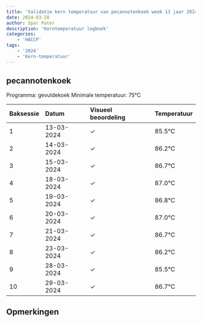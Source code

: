 ```yaml
---
title: 'Validatie kern temperatuur van pecannotenkoek week 13 jaar 2024'
date: 2024-03-28
author: Spar Pater
description: 'Kerntemperatuur logboek'
categories:
    - 'HACCP'
tags:
    - '2024'
    - 'Kern-temperatuur'
---
```


## pecannotenkoek

Programma: gevuldekoek
Minimale temperatuur: 75°C

| Baksessie | Datum | Visueel beoordeling | Temperatuur |
|:---|:---|:---|:---|
| 1 | 13-03-2024 | &check; | 85.5°C |
| 2 | 14-03-2024 | &check; | 86.2°C |
| 3 | 15-03-2024 | &check; | 86.7°C |
| 4 | 18-03-2024 | &check; | 87.0°C |
| 5 | 19-03-2024 | &check; | 86.8°C |
| 6 | 20-03-2024 | &check; | 87.0°C |
| 7 | 21-03-2024 | &check; | 86.7°C |
| 8 | 23-03-2024 | &check; | 86.2°C |
| 9 | 28-03-2024 | &check; | 85.5°C |
| 10 | 29-03-2024 | &check; | 86.7°C |

## Opmerkingen


